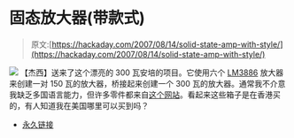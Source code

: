 # 固态放大器(带款式)

> 原文:[https://hackaday.com/2007/08/14/solid-state-amp-with-style/](https://hackaday.com/2007/08/14/solid-state-amp-with-style/)

![](../Images/83204ec0b93174e62ac454529fb09f57.png)
【杰西】送来了这个漂亮的 300 瓦安培的项目。它使用六个 [LM3886](http://www.national.com/mpf/LM/LM3886.html) 放大器来创建一对 150 瓦的放大器，桥接起来创建一个 300 瓦的放大器。通常我不介意我缺乏多国语言能力，但许多零件都来自[这个网站](http://www.diyzone.net/)。看起来这些箱子是在香港买的，有人知道我在美国哪里可以买到吗？

*   [永久链接](http://www.shine7.com/audio/bpa300.htm)